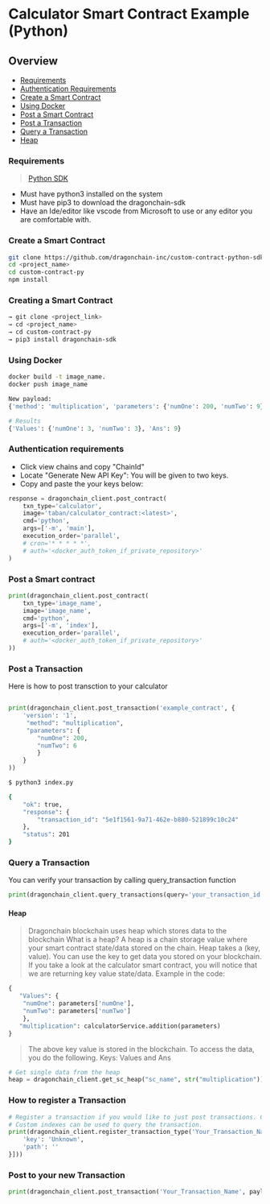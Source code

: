# Calculator Smart Contract Example (Python)

## Overview

* [Requirements](#requirements)
* [Authentication Requirements](#authentication-requirements)
* [Create a Smart Contract](#create-a-smart-contract)
* [Using Docker](#using-docker)
* [Post a Smart Contract](#post-a-smart-contract)
* [Post a Transaction](#post-a-transaction)
* [Query a Transaction](#query-a-transaction)
* [Heap](#heap)

### Requirements

> [Python SDK](https://pypi.org/project/dragonchain-sdk/)

* Must have python3 installed on the system
* Must have pip3 to download the dragonchain-sdk
* Have an Ide/editor like vscode from Microsoft to use or any editor you are comfortable with.

### Create a Smart Contract

```sh
git clone https://github.com/dragonchain-inc/custom-contract-python-sdk/tree/master
cd <project_name>
cd custom-contract-py
npm install
```

### Creating a Smart Contract

```bash
→ git clone <project_link>
→ cd <project_name>
→ cd custom-contract-py
→ pip3 install dragonchain-sdk
```

### Using Docker

```sh
docker build -t image_name.
docker push image_name
```

```py
New payload:
{'method': 'multiplication', 'parameters': {'numOne': 200, 'numTwo': 9}}

# Results
{'Values': {'numOne': 3, 'numTwo': 3}, 'Ans': 9}
```

### Authentication requirements

* Click view chains and copy "ChainId"
* Locate "Generate New API Key": You will be given to two keys.
* Copy and paste the your keys below:

```py
response = dragonchain_client.post_contract(
    txn_type='calculator',
    image='taban/calculator_contract:<latest>',
    cmd='python',
    args=['-m', 'main'],
    execution_order='parallel',
    # cron='* * * * *',
    # auth='<docker_auth_token_if_private_repository>'
)
```

### Post a Smart contract

```py
print(dragonchain_client.post_contract(
    txn_type='image_name',
    image='image_name',
    cmd='python',
    args=['-m', 'index'],
    execution_order='parallel',
    # auth='<docker_auth_token_if_private_repository>'
))
```


### Post a Transaction

Here is how to post transction to your calculator

```py

print(dragonchain_client.post_transaction('example_contract', {
    'version': '1',
     "method": "multiplication", 
     "parameters": {
        "numOne": 200, 
        "numTwo": 6
        }
    }
))

```

```bash
$ python3 index.py

{
    "ok": true,
    "response": {
        "transaction_id": "5e1f1561-9a71-462e-b880-521899c10c24"
    },
    "status": 201
}
```

### Query a Transaction 

You can verify your transaction by calling query_transaction function

```py
print(dragonchain_client.query_transactions(query='your_transaction_id'))
```

#### Heap

> Dragonchain blockchain uses heap which stores data to the blockchain
What is a heap? A heap is a chain storage value where your smart contract state/data stored on the chain. Heap takes a (key, value). You can use the key to get data you stored on your blockchain. 
If you take a look at the calculator smart contract, you will notice that we are returning key value state/data. Example in the code:

```py
{
   "Values": {
    "numOne": parameters['numOne'],
    "numTwo": parameters['numTwo']
    },
   "multiplication": calculatorService.addition(parameters)
}
```

> The above key value is stored in the blockchain. To access the data, you do the following.
Keys: Values and Ans

```py
# Get single data from the heap
heap = dragonchain_client.get_sc_heap("sc_name", str("multiplication")) # returns the answer value

```

### How to register a Transaction

```py
# Register a transaction if you would like to just post transactions. Comment out post_custom_contract code
# Custom indexes can be used to query the transaction.
print(dragonchain_client.register_transaction_type('Your_Transaction_Name', custom_indexes=[{
    'key': 'Unknown',
    'path': ''
}]))
```

### Post to your new Transaction

```py
print(dragonchain_client.post_transaction('Your_Transaction_Name', payload='I am awesome'))

```